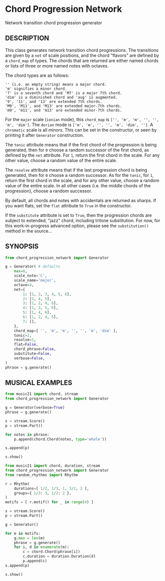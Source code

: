 # Chord Progression Network
Network transition chord progression generator

## DESCRIPTION

This class generates network transition chord progressions. The transitions are given by a `net` of scale positions, and the chord "flavors" are defined by a `chord_map` of types. The chords that are returned are either named chords or lists of three or more named notes with octaves.

The chord types are as follows:
```
'' (i.e. an empty string) means a major chord.
'm' signifies a minor chord.
'7' is a seventh chord and 'M7' is a major 7th chord.
'dim' is a diminished chord and 'aug' is augmented.
'9', '11', and '13' are extended 7th chords.
'M9', 'M11', and 'M13' are extended major-7th chords.
'm9', 'm11', and 'm13' are extended minor-7th chords.
```

For the `major` scale (`ionian` mode), this `chord_map` is `['', 'm', 'm', '', '', 'm', 'dim']`. The `dorian` mode is `['m', 'm', '', '', 'm', 'dim', '']`. A `chromatic` scale is all minors. This can be set in the constructor, or seen by printing it after `Generator` construction.

The `tonic` attribute means that if the first chord of the progression is being generated, then for `0` choose a random successor of the first chord, as defined by the `net` attribute. For `1`, return the first chord in the scale. For any other value, choose a random value of the entire scale.

The `resolve` attribute means that if the last progression chord is being generated, then for `0` choose a random successor. As for the `tonic`, for `1`, return the first chord in the scale, and for any other value, choose a random value of the entire scale. In all other cases (i.e. the middle chords of the progression), choose a random successor.

By default, all chords and notes with accidentals are returned as sharps. If you want flats, set the `flat` attribute to `True` in the constructor.

If the `substitute` attribute is set to `True`, then the progression chords are subject to extended, "jazz" chord, including tritone substitution. For now, for this work-in-progress advanced option, please see the `substitution()` method in the source...

## SYNOPSIS
```python
from chord_progression_network import Generator

g = Generator( # defaults
    max=8,
    scale_note='C',
    scale_name='major',
    octave=4,
    net={
        1: [1, 2, 3, 4, 5, 6],
        2: [3, 4, 5],
        3: [1, 2, 4, 6],
        4: [1, 3, 5, 6],
        5: [1, 4, 6],
        6: [1, 2, 4, 5],
        7: [],
    },
    chord_map=[ '', 'm', 'm', '', '', 'm', 'dim' ],
    tonic=1,
    resolve=1,
    flat=False,
    chord_phrase=False,
    substitute=False,
    verbose=False,
)
phrase = g.generate()
```

## MUSICAL EXAMPLES
```python
from music21 import chord, stream
from chord_progression_network import Generator

g = Generator(verbose=True)
phrase = g.generate()

s = stream.Score()
p = stream.Part()

for notes in phrase:
    p.append(chord.Chord(notes, type='whole'))

s.append(p)

s.show()
```

```python
from music21 import chord, duration, stream
from chord_progression_network import Generator
from random_rhythms import Rhythm

r = Rhythm(
    durations=[ 1/2, 1/3, 1, 3/2, 2 ],
    groups={ 1/3: 3, 1/2: 2 },
)
motifs = [ r.motif() for _ in range(4) ]

s = stream.Score()
p = stream.Part()

g = Generator()

for m in motifs:
    g.max = len(m)
    phrase = g.generate()
    for i, d in enumerate(m):
        c = chord.Chord(phrase[i])
        c.duration = duration.Duration(d)
        p.append(c)
s.append(p)

s.show()
```